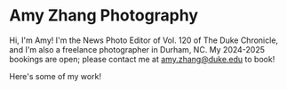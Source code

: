 # Amy Zhang Photography

Hi, I'm Amy! I'm the News Photo Editor of Vol. 120 of The Duke Chronicle, and I'm also a freelance photographer in Durham, NC. My 2024-2025 bookings are open; please contact me at amy.zhang@duke.edu to book!

Here's some of my work!

<div class='sk-instagram-feed' data-embed-id='25409032'></div><script src='https://widgets.sociablekit.com/instagram-feed/widget.js' async defer></script>
